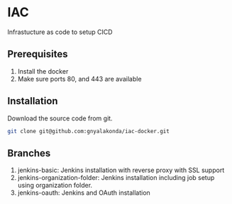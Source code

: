 # IAC

Infrastucture as code to setup CICD 

## Prerequisites
1. Install the docker
2. Make sure ports 80, and 443 are available

## Installation

Download the source code from git.

```bash
git clone git@github.com:gnyalakonda/iac-docker.git
```

## Branches

1. jenkins-basic: Jenkins installation with reverse proxy with SSL support
2. jenkins-organization-folder: Jenkins installation including job setup using organization folder. 
2. jenkins-oauth: Jenkins and OAuth installation

